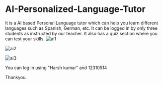 # AI-Personalized-Language-Tutor
It is a AI based Personal Language tutor which can help you learn different languages such as Spanish, German, etc. It can be logged in by only three students as instructed by our teacher. It also has a quiz section where you can test your skills. 
![ai1](https://github.com/user-attachments/assets/5ed71dfc-9108-444c-a7d0-77c9ea81fc0e)

![ai2](https://github.com/user-attachments/assets/2ce11f83-7970-4169-b459-32b444a95c43)

![ai3](https://github.com/user-attachments/assets/34961a85-9953-4a8a-8edb-92c0b34aff8e)

You can log in using "Harsh kumar" and 12310514

Thankyou.
